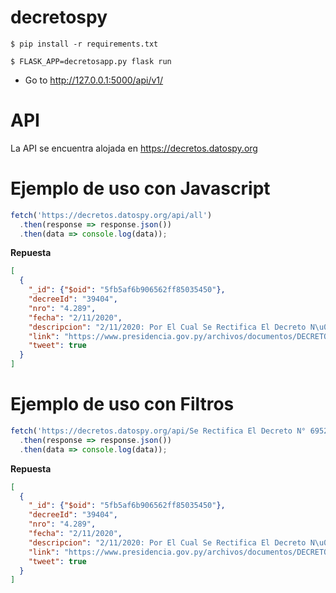 # decretospy
```
$ pip install -r requirements.txt
```
```
$ FLASK_APP=decretosapp.py flask run
```
- Go to http://127.0.0.1:5000/api/v1/

# API

La API se encuentra alojada en https://decretos.datospy.org

# Ejemplo de uso con Javascript
```js
fetch('https://decretos.datospy.org/api/all')
  .then(response => response.json())
  .then(data => console.log(data));
```
**Repuesta**
```json
[
  {
    "_id": {"$oid": "5fb5af6b906562ff85035450"}, 
    "decreeId": "39404", 
    "nro": "4.289", 
    "fecha": "2/11/2020", 
    "descripcion": "2/11/2020: Por El Cual Se Rectifica El Decreto N\u00b0 6952 De Fecha 7 De Septiembre De 1990.", 
    "link": "https://www.presidencia.gov.py/archivos/documentos/DECRETO4289_u0ogzhkn.pdf", 
    "tweet": true
  }
]
```
# Ejemplo de uso con Filtros
```js
fetch('https://decretos.datospy.org/api/Se Rectifica El Decreto N° 6952')
  .then(response => response.json())
  .then(data => console.log(data));
```
**Repuesta**
```json
[
  {
    "_id": {"$oid": "5fb5af6b906562ff85035450"}, 
    "decreeId": "39404", 
    "nro": "4.289", 
    "fecha": "2/11/2020", 
    "descripcion": "2/11/2020: Por El Cual Se Rectifica El Decreto N\u00b0 6952 De Fecha 7 De Septiembre De 1990.", 
    "link": "https://www.presidencia.gov.py/archivos/documentos/DECRETO4289_u0ogzhkn.pdf", 
    "tweet": true
  }
]
```

